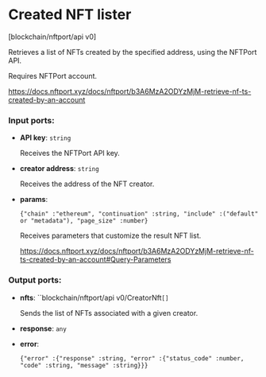 # Created NFT lister

[blockchain/nftport/api v0]

Retrieves a list of NFTs created by the specified address, using the NFTPort API.

Requires NFTPort account.

https://docs.nftport.xyz/docs/nftport/b3A6MzA2ODYzMjM-retrieve-nf-ts-created-by-an-account

### Input ports:

* __API key__: `string`

    Receives the NFTPort API key.


* __creator address__: `string`

    Receives the address of the NFT creator.


* __params__: 
    ```
    {"chain" :"ethereum", "continuation" :string, "include" :("default" or "metadata"), "page_size" :number}
    ```

    Receives parameters that customize the result NFT list.
    
    https://docs.nftport.xyz/docs/nftport/b3A6MzA2ODYzMjM-retrieve-nf-ts-created-by-an-account#Query-Parameters

### Output ports:

* __nfts__: ``blockchain/nftport/api v0/CreatorNft`[]`

    Sends the list of NFTs associated with a given creator.


* __response__: `any`


* __error__: 
    ```
    {"error" :{"response" :string, "error" :{"status_code" :number, "code" :string, "message" :string}}}
    ```


